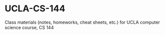 UCLA-CS-144
===========

Class materials (notes, homeworks, cheat sheets, etc.) for UCLA computer science course, CS 144
